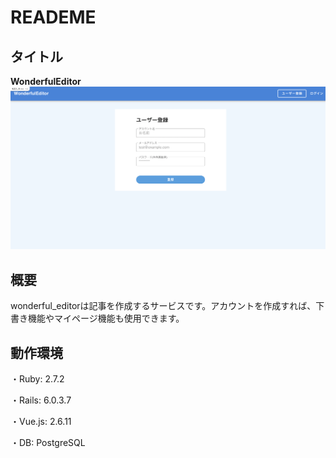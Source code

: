 # READEME

## タイトル
**WonderfulEditor**
![WonderfulEditor](./iagW5V5.png)

## 概要
wonderful_editorは記事を作成するサービスです。アカウントを作成すれば、下書き機能やマイページ機能も使用できます。

## 動作環境
・Ruby: 2.7.2

・Rails: 6.0.3.7

・Vue.js: 2.6.11

・DB: PostgreSQL


